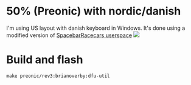 # 50% (Preonic) with nordic/danish
I'm using US layout with danish keyboard in Windows. It's done using a modified version of [SpacebarRacecars userspace](https://github.com/qmk/qmk_firmware/tree/master/users/spacebarracecar)
![](http://brianoverby.dk/files/keymap_preonic.png)

# Build and flash
    make preonic/rev3:brianoverby:dfu-util
